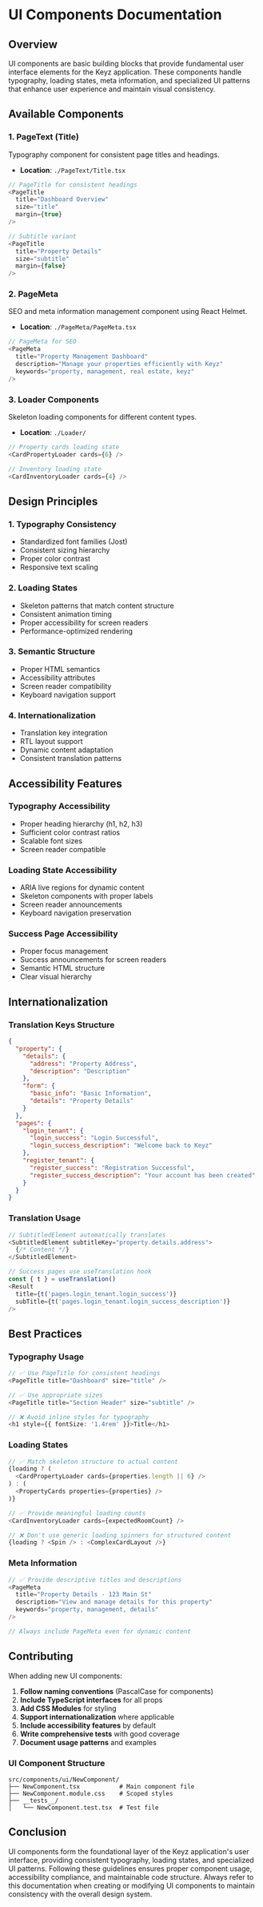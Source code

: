 # UI Components Documentation

## Overview
UI components are basic building blocks that provide fundamental user interface elements for the Keyz application. These components handle typography, loading states, meta information, and specialized UI patterns that enhance user experience and maintain visual consistency.

## Available Components

### 1. PageText (Title)
Typography component for consistent page titles and headings.
- **Location**: `./PageText/Title.tsx`

```typescript
// PageTitle for consistent headings
<PageTitle 
  title="Dashboard Overview"
  size="title"
  margin={true}
/>

// Subtitle variant
<PageTitle 
  title="Property Details"
  size="subtitle"
  margin={false}
/>
```

### 2. PageMeta
SEO and meta information management component using React Helmet.
- **Location**: `./PageMeta/PageMeta.tsx`

```typescript
// PageMeta for SEO
<PageMeta
  title="Property Management Dashboard"
  description="Manage your properties efficiently with Keyz"
  keywords="property, management, real estate, keyz"
/>
```

### 3. Loader Components
Skeleton loading components for different content types.
- **Location**: `./Loader/`

```typescript
// Property cards loading state
<CardPropertyLoader cards={6} />

// Inventory loading state
<CardInventoryLoader cards={4} />
```

## Design Principles

### 1. Typography Consistency
- Standardized font families (Jost)
- Consistent sizing hierarchy
- Proper color contrast
- Responsive text scaling

### 2. Loading States
- Skeleton patterns that match content structure
- Consistent animation timing
- Proper accessibility for screen readers
- Performance-optimized rendering

### 3. Semantic Structure
- Proper HTML semantics
- Accessibility attributes
- Screen reader compatibility
- Keyboard navigation support

### 4. Internationalization
- Translation key integration
- RTL layout support
- Dynamic content adaptation
- Consistent translation patterns

## Accessibility Features

### Typography Accessibility
- Proper heading hierarchy (h1, h2, h3)
- Sufficient color contrast ratios
- Scalable font sizes
- Screen reader compatible

### Loading State Accessibility
- ARIA live regions for dynamic content
- Skeleton components with proper labels
- Screen reader announcements
- Keyboard navigation preservation

### Success Page Accessibility
- Proper focus management
- Success announcements for screen readers
- Semantic HTML structure
- Clear visual hierarchy

## Internationalization

### Translation Keys Structure
```json
{
  "property": {
    "details": {
      "address": "Property Address",
      "description": "Description"
    },
    "form": {
      "basic_info": "Basic Information",
      "details": "Property Details"
    }
  },
  "pages": {
    "login_tenant": {
      "login_success": "Login Successful",
      "login_success_description": "Welcome back to Keyz"
    },
    "register_tenant": {
      "register_success": "Registration Successful",
      "register_success_description": "Your account has been created"
    }
  }
}
```

### Translation Usage
```typescript
// SubtitledElement automatically translates
<SubtitledElement subtitleKey="property.details.address">
  {/* Content */}
</SubtitledElement>

// Success pages use useTranslation hook
const { t } = useTranslation()
<Result
  title={t('pages.login_tenant.login_success')}
  subTitle={t('pages.login_tenant.login_success_description')}
/>
```

## Best Practices

### Typography Usage
```typescript
// ✅ Use PageTitle for consistent headings
<PageTitle title="Dashboard" size="title" />

// ✅ Use appropriate sizes
<PageTitle title="Section Header" size="subtitle" />

// ❌ Avoid inline styles for typography
<h1 style={{ fontSize: '1.4rem' }}>Title</h1>
```

### Loading States
```typescript
// ✅ Match skeleton structure to actual content
{loading ? (
  <CardPropertyLoader cards={properties.length || 6} />
) : (
  <PropertyCards properties={properties} />
)}

// ✅ Provide meaningful loading counts
<CardInventoryLoader cards={expectedRoomCount} />

// ❌ Don't use generic loading spinners for structured content
{loading ? <Spin /> : <ComplexCardLayout />}
```

### Meta Information
```typescript
// ✅ Provide descriptive titles and descriptions
<PageMeta
  title="Property Details - 123 Main St"
  description="View and manage details for this property"
  keywords="property, management, details"
/>

// Always include PageMeta even for dynamic content
```

## Contributing

When adding new UI components:

1. **Follow naming conventions** (PascalCase for components)
2. **Include TypeScript interfaces** for all props
3. **Add CSS Modules** for styling
4. **Support internationalization** where applicable
5. **Include accessibility features** by default
6. **Write comprehensive tests** with good coverage
7. **Document usage patterns** and examples

### UI Component Structure
```
src/components/ui/NewComponent/
├── NewComponent.tsx           # Main component file
├── NewComponent.module.css    # Scoped styles
├── __tests__/
│   └── NewComponent.test.tsx  # Test file
```

## Conclusion
UI components form the foundational layer of the Keyz application's user interface, providing consistent typography, loading states, and specialized UI patterns. Following these guidelines ensures proper component usage, accessibility compliance, and maintainable code structure. Always refer to this documentation when creating or modifying UI components to maintain consistency with the overall design system.
